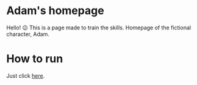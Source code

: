 # Adam's homepage

Hello! 😉
This is a page made to train the skills.
Homepage of the fictional character, Adam.

# How to run

Just click [here](http://spacehiker.github.io/adam-homepage/).
